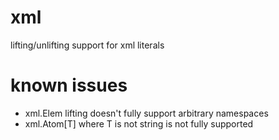 xml
===

lifting/unlifting support for xml literals

known issues
============

* xml.Elem lifting doesn't fully support arbitrary namespaces
* xml.Atom[T] where T is not string is not fully supported 
